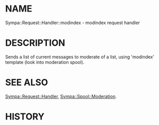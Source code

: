 # NAME

Sympa::Request::Handler::modindex - modindex request handler

# DESCRIPTION

Sends a list of current messages to moderate of a list,
using 'modindex' template
(look into moderation spool).

# SEE ALSO

[Sympa::Request::Handler](./Sympa::Request::Handler.3.md), [Sympa::Spool::Moderation](./Sympa::Spool::Moderation.3.md).

# HISTORY
